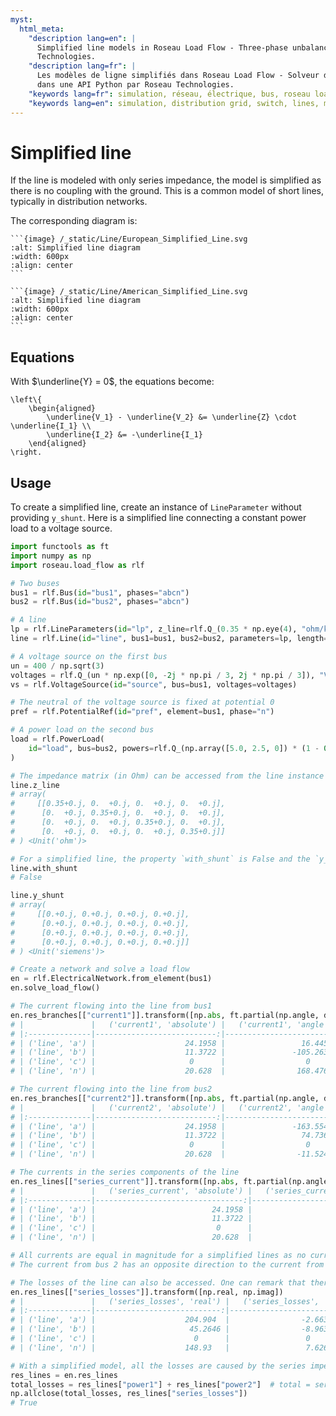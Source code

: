 ```yaml
---
myst:
  html_meta:
    "description lang=en": |
      Simplified line models in Roseau Load Flow - Three-phase unbalanced load flow solver in a Python API by Roseau
      Technologies.
    "description lang=fr": |
      Les modèles de ligne simplifiés dans Roseau Load Flow - Solveur d'écoulement de charge triphasé et déséquilibré
      dans une API Python par Roseau Technologies.
    "keywords lang=fr": simulation, réseau, électrique, bus, roseau load flow, lignes, modèle
    "keywords lang=en": simulation, distribution grid, switch, lines, model
---
```


# Simplified line

If the line is modeled with only series impedance, the model is simplified as there is no coupling
with the ground. This is a common model of short lines, typically in distribution networks.

The corresponding diagram is:

````{tab} European standards
```{image} /_static/Line/European_Simplified_Line.svg
:alt: Simplified line diagram
:width: 600px
:align: center
```
````

````{tab} American standards
```{image} /_static/Line/American_Simplified_Line.svg
:alt: Simplified line diagram
:width: 600px
:align: center
```
````

## Equations

With $\underline{Y} = 0$, the equations become:

```{math}
\left\{
    \begin{aligned}
        \underline{V_1} - \underline{V_2} &= \underline{Z} \cdot \underline{I_1} \\
        \underline{I_2} &= -\underline{I_1}
    \end{aligned}
\right.
```

## Usage

To create a simplified line, create an instance of `LineParameter` without providing `y_shunt`.
Here is a simplified line connecting a constant power load to a voltage source.

```python
import functools as ft
import numpy as np
import roseau.load_flow as rlf

# Two buses
bus1 = rlf.Bus(id="bus1", phases="abcn")
bus2 = rlf.Bus(id="bus2", phases="abcn")

# A line
lp = rlf.LineParameters(id="lp", z_line=rlf.Q_(0.35 * np.eye(4), "ohm/km"))
line = rlf.Line(id="line", bus1=bus1, bus2=bus2, parameters=lp, length=rlf.Q_(1, "km"))

# A voltage source on the first bus
un = 400 / np.sqrt(3)
voltages = rlf.Q_(un * np.exp([0, -2j * np.pi / 3, 2j * np.pi / 3]), "V")
vs = rlf.VoltageSource(id="source", bus=bus1, voltages=voltages)

# The neutral of the voltage source is fixed at potential 0
pref = rlf.PotentialRef(id="pref", element=bus1, phase="n")

# A power load on the second bus
load = rlf.PowerLoad(
    id="load", bus=bus2, powers=rlf.Q_(np.array([5.0, 2.5, 0]) * (1 - 0.3j), "kVA")
)

# The impedance matrix (in Ohm) can be accessed from the line instance
line.z_line
# array(
#     [[0.35+0.j, 0.  +0.j, 0.  +0.j, 0.  +0.j],
#      [0.  +0.j, 0.35+0.j, 0.  +0.j, 0.  +0.j],
#      [0.  +0.j, 0.  +0.j, 0.35+0.j, 0.  +0.j],
#      [0.  +0.j, 0.  +0.j, 0.  +0.j, 0.35+0.j]]
# ) <Unit('ohm')>

# For a simplified line, the property `with_shunt` is False and the `y_shunt` matrix is zero
line.with_shunt
# False

line.y_shunt
# array(
#     [[0.+0.j, 0.+0.j, 0.+0.j, 0.+0.j],
#      [0.+0.j, 0.+0.j, 0.+0.j, 0.+0.j],
#      [0.+0.j, 0.+0.j, 0.+0.j, 0.+0.j],
#      [0.+0.j, 0.+0.j, 0.+0.j, 0.+0.j]]
# ) <Unit('siemens')>

# Create a network and solve a load flow
en = rlf.ElectricalNetwork.from_element(bus1)
en.solve_load_flow()

# The current flowing into the line from bus1
en.res_branches[["current1"]].transform([np.abs, ft.partial(np.angle, deg=True)])
# |               |   ('current1', 'absolute') |   ('current1', 'angle') |
# |:--------------|---------------------------:|------------------------:|
# | ('line', 'a') |                    24.1958 |                 16.4456 |
# | ('line', 'b') |                    11.3722 |               -105.263  |
# | ('line', 'c') |                     0      |                  0      |
# | ('line', 'n') |                    20.628  |                168.476  |

# The current flowing into the line from bus2
en.res_branches[["current2"]].transform([np.abs, ft.partial(np.angle, deg=True)])
# |               |   ('current2', 'absolute') |   ('current2', 'angle') |
# |:--------------|---------------------------:|------------------------:|
# | ('line', 'a') |                    24.1958 |               -163.554  |
# | ('line', 'b') |                    11.3722 |                 74.7366 |
# | ('line', 'c') |                     0      |                  0      |
# | ('line', 'n') |                    20.628  |                -11.5242 |

# The currents in the series components of the line
en.res_lines[["series_current"]].transform([np.abs, ft.partial(np.angle, deg=True)])
# |               |   ('series_current', 'absolute') |   ('series_current', 'angle') |
# |:--------------|---------------------------------:|------------------------------:|
# | ('line', 'a') |                          24.1958 |                       16.4456 |
# | ('line', 'b') |                          11.3722 |                     -105.263  |
# | ('line', 'c') |                           0      |                        0      |
# | ('line', 'n') |                          20.628  |                      168.476  |

# All currents are equal in magnitude for a simplified lines as no current escapes to the ground.
# The current from bus 2 has an opposite direction to the current from bus 1 as expected.

# The losses of the line can also be accessed. One can remark that there are no shunt losses
en.res_lines[["series_losses"]].transform([np.real, np.imag])
# |               |   ('series_losses', 'real') |   ('series_losses', 'imag') |
# |:--------------|----------------------------:|----------------------------:|
# | ('line', 'a') |                    204.904  |                -2.66329e-15 |
# | ('line', 'b') |                     45.2646 |                -8.96306e-16 |
# | ('line', 'c') |                      0      |                 0           |
# | ('line', 'n') |                    148.93   |                 7.62657e-16 |

# With a simplified model, all the losses are caused by the series impedance of the line
res_lines = en.res_lines
total_losses = res_lines["power1"] + res_lines["power2"]  # total = series + shunt
np.allclose(total_losses, res_lines["series_losses"])
# True
```

